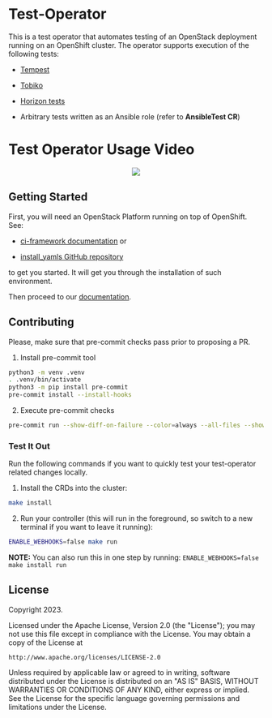 # Test-Operator
This is a test operator that automates testing of an OpenStack deployment
running on an OpenShift cluster. The operator supports execution of the following
tests:

- [Tempest](https://opendev.org/openstack/tempest)

- [Tobiko](https://tobiko.readthedocs.io/en/master)

- [Horizon tests](https://opendev.org/openstack/horizon)

- Arbitrary tests written as an Ansible role (refer to **AnsibleTest CR**)

# Test Operator Usage Video
<p align="center">
<a href="https://youtu.be/nz72z5goEP8"><img src="http://img.youtube.com/vi/nz72z5goEP8/0.jpg"></a>
</p>

## Getting Started
First, you will need an OpenStack Platform running on top of OpenShift. See:

- [ci-framework documentation](https://ci-framework.readthedocs.io/en/latest/) or

- [install_yamls GitHub repository](https://github.com/openstack-k8s-operators/install_yamls/blob/main/README.md)

to get you started. It will get you through the installation of such environment.

Then proceed to our [documentation](https://openstack-k8s-operators.github.io/test-operator/).

## Contributing
Please, make sure that pre-commit checks pass prior to proposing a PR.

1. Install pre-commit tool

```bash
python3 -m venv .venv
. .venv/bin/activate
python3 -m pip install pre-commit
pre-commit install --install-hooks
```

2. Execute pre-commit checks

```bash
pre-commit run --show-diff-on-failure --color=always --all-files --show-diff-on-failure --verbose
```

### Test It Out
Run the following commands if you want to quickly test your test-operator related
changes locally.

1. Install the CRDs into the cluster:

```sh
make install
```

2. Run your controller (this will run in the foreground, so switch to a new
   terminal if you want to leave it running):

```sh
ENABLE_WEBHOOKS=false make run
```

**NOTE:** You can also run this in one step by running: `ENABLE_WEBHOOKS=false make install run`


## License

Copyright 2023.

Licensed under the Apache License, Version 2.0 (the "License");
you may not use this file except in compliance with the License.
You may obtain a copy of the License at

    http://www.apache.org/licenses/LICENSE-2.0

Unless required by applicable law or agreed to in writing, software
distributed under the License is distributed on an "AS IS" BASIS,
WITHOUT WARRANTIES OR CONDITIONS OF ANY KIND, either express or implied.
See the License for the specific language governing permissions and
limitations under the License.
